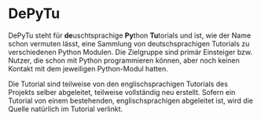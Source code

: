 # DePyTu

DePyTu steht für **de**uschtsprachige **Py**thon **Tu**torials und ist, wie der Name schon vermuten lässt, eine Sammlung von deutschsprachigen Tutorials zu verschiedenen Python Modulen. Die Zielgruppe sind primär Einsteiger bzw. Nutzer, die schon mit Python programmieren können, aber noch keinen Kontakt mit dem jeweiligen Python-Modul hatten.

Die Tutorial sind teilweise von den englischsprachigen Tutorials des Projekts selber abgeleitet, teilweise vollständig neu erstellt. Sofern ein Tutorial von einem bestehenden, englischsprachigen abgeleitet ist, wird die Quelle natürlich im Tutorial verlinkt.
